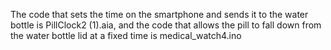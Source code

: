 The code that sets the time on the smartphone and sends it to the water bottle is PillClock2 (1).aia, and the code that allows the pill to fall down from the water bottle lid at a fixed time is medical_watch4.ino
